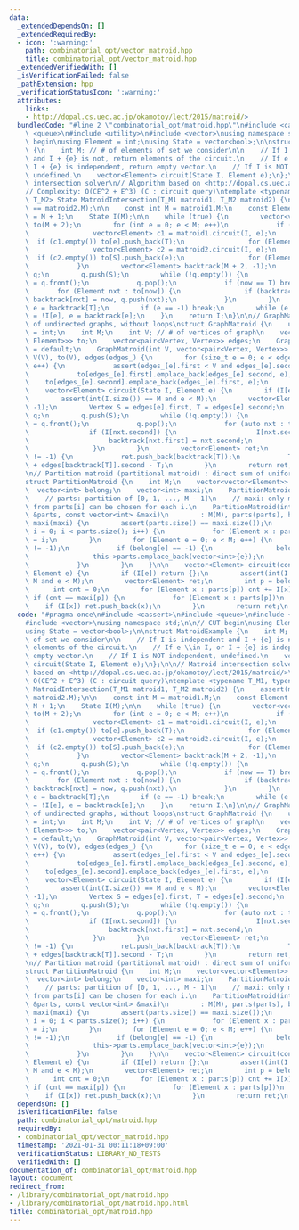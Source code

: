 ```yaml
---
data:
  _extendedDependsOn: []
  _extendedRequiredBy:
  - icon: ':warning:'
    path: combinatorial_opt/vector_matroid.hpp
    title: combinatorial_opt/vector_matroid.hpp
  _extendedVerifiedWith: []
  _isVerificationFailed: false
  _pathExtension: hpp
  _verificationStatusIcon: ':warning:'
  attributes:
    links:
    - http://dopal.cs.uec.ac.jp/okamotoy/lect/2015/matroid/>
  bundledCode: "#line 2 \"combinatorial_opt/matroid.hpp\"\n#include <cassert>\n#include\
    \ <queue>\n#include <utility>\n#include <vector>\nusing namespace std;\n\n// CUT\
    \ begin\nusing Element = int;\nusing State = vector<bool>;\n\nstruct MatroidExample\
    \ {\n    int M; // # of elements of set we consider\n\n    // If I is independent\
    \ and I + {e} is not, return elements of the circuit.\n    // If e \\in I, or\
    \ I + {e} is independent, return empty vector.\n    // If I is NOT independent,\
    \ undefined.\n    vector<Element> circuit(State I, Element e);\n};\n\n// Matroid\
    \ intersection solver\n// Algorithm based on <http://dopal.cs.uec.ac.jp/okamotoy/lect/2015/matroid/>\n\
    // Complexity: O(CE^2 + E^3) (C : circuit query)\ntemplate <typename T_M1, typename\
    \ T_M2> State MatroidIntersection(T_M1 matroid1, T_M2 matroid2) {\n    assert(matroid1.M\
    \ == matroid2.M);\n\n    const int M = matroid1.M;\n    const Element S = M, T\
    \ = M + 1;\n    State I(M);\n\n    while (true) {\n        vector<vector<Element>>\
    \ to(M + 2);\n        for (int e = 0; e < M; e++)\n            if (!I[e]) {\n\
    \                vector<Element> c1 = matroid1.circuit(I, e);\n              \
    \  if (c1.empty()) to[e].push_back(T);\n                for (Element f : c1) to[e].push_back(f);\n\
    \                vector<Element> c2 = matroid2.circuit(I, e);\n              \
    \  if (c2.empty()) to[S].push_back(e);\n                for (Element f : c2) to[f].push_back(e);\n\
    \            }\n        vector<Element> backtrack(M + 2, -1);\n        queue<Element>\
    \ q;\n        q.push(S);\n        while (!q.empty()) {\n            Element now\
    \ = q.front();\n            q.pop();\n            if (now == T) break;\n     \
    \       for (Element nxt : to[now]) {\n                if (backtrack[nxt] == -1)\
    \ backtrack[nxt] = now, q.push(nxt);\n            }\n        }\n        Element\
    \ e = backtrack[T];\n        if (e == -1) break;\n        while (e != S) I[e]\
    \ = !I[e], e = backtrack[e];\n    }\n    return I;\n}\n\n// GraphMatroid: subgraph\
    \ of undirected graphs, without loops\nstruct GraphMatroid {\n    using Vertex\
    \ = int;\n    int M;\n    int V; // # of vertices of graph\n    vector<vector<pair<Vertex,\
    \ Element>>> to;\n    vector<pair<Vertex, Vertex>> edges;\n    GraphMatroid()\
    \ = default;\n    GraphMatroid(int V, vector<pair<Vertex, Vertex>> edges_) : M(edges_.size()),\
    \ V(V), to(V), edges(edges_) {\n        for (size_t e = 0; e < edges_.size();\
    \ e++) {\n            assert(edges_[e].first < V and edges_[e].second < V);\n\
    \            to[edges_[e].first].emplace_back(edges_[e].second, e);\n        \
    \    to[edges_[e].second].emplace_back(edges_[e].first, e);\n        }\n    }\n\
    \    vector<Element> circuit(State I, Element e) {\n        if (I[e]) return {};\n\
    \        assert(int(I.size()) == M and e < M);\n        vector<Element> backtrack(V,\
    \ -1);\n        Vertex S = edges[e].first, T = edges[e].second;\n        queue<Vertex>\
    \ q;\n        q.push(S);\n        while (!q.empty()) {\n            Vertex now\
    \ = q.front();\n            q.pop();\n            for (auto nxt : to[now])\n \
    \               if (I[nxt.second]) {\n                    I[nxt.second] = 0;\n\
    \                    backtrack[nxt.first] = nxt.second;\n                    q.push(nxt.first);\n\
    \                }\n        }\n        vector<Element> ret;\n        while (backtrack[T]\
    \ != -1) {\n            ret.push_back(backtrack[T]);\n            T = edges[backtrack[T]].first\
    \ + edges[backtrack[T]].second - T;\n        }\n        return ret;\n    }\n};\n\
    \n// Partition matroid (partitional matroid) : direct sum of uniform matroids\n\
    struct PartitionMatroid {\n    int M;\n    vector<vector<Element>> parts;\n  \
    \  vector<int> belong;\n    vector<int> maxi;\n    PartitionMatroid() = default;\n\
    \    // parts: partition of [0, 1, ..., M - 1]\n    // maxi: only maxi[i] elements\
    \ from parts[i] can be chosen for each i.\n    PartitionMatroid(int M, const vector<vector<int>>\
    \ &parts, const vector<int> &maxi)\n        : M(M), parts(parts), belong(M, -1),\
    \ maxi(maxi) {\n        assert(parts.size() == maxi.size());\n        for (size_t\
    \ i = 0; i < parts.size(); i++) {\n            for (Element x : parts[i]) belong[x]\
    \ = i;\n        }\n        for (Element e = 0; e < M; e++) {\n            // assert(belong[e]\
    \ != -1);\n            if (belong[e] == -1) {\n                belong[e] = this->parts.size();\n\
    \                this->parts.emplace_back(vector<int>{e});\n                this->maxi.push_back(1);\n\
    \            }\n        }\n    }\n\n    vector<Element> circuit(const State &I,\
    \ Element e) {\n        if (I[e]) return {};\n        assert(int(I.size()) ==\
    \ M and e < M);\n        vector<Element> ret;\n        int p = belong[e];\n  \
    \      int cnt = 0;\n        for (Element x : parts[p]) cnt += I[x];\n       \
    \ if (cnt == maxi[p]) {\n            for (Element x : parts[p])\n            \
    \    if (I[x]) ret.push_back(x);\n        }\n        return ret;\n    }\n};\n"
  code: "#pragma once\n#include <cassert>\n#include <queue>\n#include <utility>\n\
    #include <vector>\nusing namespace std;\n\n// CUT begin\nusing Element = int;\n\
    using State = vector<bool>;\n\nstruct MatroidExample {\n    int M; // # of elements\
    \ of set we consider\n\n    // If I is independent and I + {e} is not, return\
    \ elements of the circuit.\n    // If e \\in I, or I + {e} is independent, return\
    \ empty vector.\n    // If I is NOT independent, undefined.\n    vector<Element>\
    \ circuit(State I, Element e);\n};\n\n// Matroid intersection solver\n// Algorithm\
    \ based on <http://dopal.cs.uec.ac.jp/okamotoy/lect/2015/matroid/>\n// Complexity:\
    \ O(CE^2 + E^3) (C : circuit query)\ntemplate <typename T_M1, typename T_M2> State\
    \ MatroidIntersection(T_M1 matroid1, T_M2 matroid2) {\n    assert(matroid1.M ==\
    \ matroid2.M);\n\n    const int M = matroid1.M;\n    const Element S = M, T =\
    \ M + 1;\n    State I(M);\n\n    while (true) {\n        vector<vector<Element>>\
    \ to(M + 2);\n        for (int e = 0; e < M; e++)\n            if (!I[e]) {\n\
    \                vector<Element> c1 = matroid1.circuit(I, e);\n              \
    \  if (c1.empty()) to[e].push_back(T);\n                for (Element f : c1) to[e].push_back(f);\n\
    \                vector<Element> c2 = matroid2.circuit(I, e);\n              \
    \  if (c2.empty()) to[S].push_back(e);\n                for (Element f : c2) to[f].push_back(e);\n\
    \            }\n        vector<Element> backtrack(M + 2, -1);\n        queue<Element>\
    \ q;\n        q.push(S);\n        while (!q.empty()) {\n            Element now\
    \ = q.front();\n            q.pop();\n            if (now == T) break;\n     \
    \       for (Element nxt : to[now]) {\n                if (backtrack[nxt] == -1)\
    \ backtrack[nxt] = now, q.push(nxt);\n            }\n        }\n        Element\
    \ e = backtrack[T];\n        if (e == -1) break;\n        while (e != S) I[e]\
    \ = !I[e], e = backtrack[e];\n    }\n    return I;\n}\n\n// GraphMatroid: subgraph\
    \ of undirected graphs, without loops\nstruct GraphMatroid {\n    using Vertex\
    \ = int;\n    int M;\n    int V; // # of vertices of graph\n    vector<vector<pair<Vertex,\
    \ Element>>> to;\n    vector<pair<Vertex, Vertex>> edges;\n    GraphMatroid()\
    \ = default;\n    GraphMatroid(int V, vector<pair<Vertex, Vertex>> edges_) : M(edges_.size()),\
    \ V(V), to(V), edges(edges_) {\n        for (size_t e = 0; e < edges_.size();\
    \ e++) {\n            assert(edges_[e].first < V and edges_[e].second < V);\n\
    \            to[edges_[e].first].emplace_back(edges_[e].second, e);\n        \
    \    to[edges_[e].second].emplace_back(edges_[e].first, e);\n        }\n    }\n\
    \    vector<Element> circuit(State I, Element e) {\n        if (I[e]) return {};\n\
    \        assert(int(I.size()) == M and e < M);\n        vector<Element> backtrack(V,\
    \ -1);\n        Vertex S = edges[e].first, T = edges[e].second;\n        queue<Vertex>\
    \ q;\n        q.push(S);\n        while (!q.empty()) {\n            Vertex now\
    \ = q.front();\n            q.pop();\n            for (auto nxt : to[now])\n \
    \               if (I[nxt.second]) {\n                    I[nxt.second] = 0;\n\
    \                    backtrack[nxt.first] = nxt.second;\n                    q.push(nxt.first);\n\
    \                }\n        }\n        vector<Element> ret;\n        while (backtrack[T]\
    \ != -1) {\n            ret.push_back(backtrack[T]);\n            T = edges[backtrack[T]].first\
    \ + edges[backtrack[T]].second - T;\n        }\n        return ret;\n    }\n};\n\
    \n// Partition matroid (partitional matroid) : direct sum of uniform matroids\n\
    struct PartitionMatroid {\n    int M;\n    vector<vector<Element>> parts;\n  \
    \  vector<int> belong;\n    vector<int> maxi;\n    PartitionMatroid() = default;\n\
    \    // parts: partition of [0, 1, ..., M - 1]\n    // maxi: only maxi[i] elements\
    \ from parts[i] can be chosen for each i.\n    PartitionMatroid(int M, const vector<vector<int>>\
    \ &parts, const vector<int> &maxi)\n        : M(M), parts(parts), belong(M, -1),\
    \ maxi(maxi) {\n        assert(parts.size() == maxi.size());\n        for (size_t\
    \ i = 0; i < parts.size(); i++) {\n            for (Element x : parts[i]) belong[x]\
    \ = i;\n        }\n        for (Element e = 0; e < M; e++) {\n            // assert(belong[e]\
    \ != -1);\n            if (belong[e] == -1) {\n                belong[e] = this->parts.size();\n\
    \                this->parts.emplace_back(vector<int>{e});\n                this->maxi.push_back(1);\n\
    \            }\n        }\n    }\n\n    vector<Element> circuit(const State &I,\
    \ Element e) {\n        if (I[e]) return {};\n        assert(int(I.size()) ==\
    \ M and e < M);\n        vector<Element> ret;\n        int p = belong[e];\n  \
    \      int cnt = 0;\n        for (Element x : parts[p]) cnt += I[x];\n       \
    \ if (cnt == maxi[p]) {\n            for (Element x : parts[p])\n            \
    \    if (I[x]) ret.push_back(x);\n        }\n        return ret;\n    }\n};\n"
  dependsOn: []
  isVerificationFile: false
  path: combinatorial_opt/matroid.hpp
  requiredBy:
  - combinatorial_opt/vector_matroid.hpp
  timestamp: '2021-01-31 00:11:18+09:00'
  verificationStatus: LIBRARY_NO_TESTS
  verifiedWith: []
documentation_of: combinatorial_opt/matroid.hpp
layout: document
redirect_from:
- /library/combinatorial_opt/matroid.hpp
- /library/combinatorial_opt/matroid.hpp.html
title: combinatorial_opt/matroid.hpp
---
```

